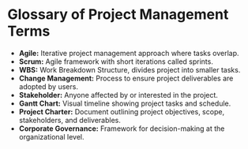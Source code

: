 # Glossary of Project Management Terms

- **Agile:** Iterative project management approach where tasks overlap.
- **Scrum:** Agile framework with short iterations called sprints.
- **WBS:** Work Breakdown Structure, divides project into smaller tasks.
- **Change Management:** Process to ensure project deliverables are adopted by users.
- **Stakeholder:** Anyone affected by or interested in the project.
- **Gantt Chart:** Visual timeline showing project tasks and schedule.
- **Project Charter:** Document outlining project objectives, scope, stakeholders, and deliverables.
- **Corporate Governance:** Framework for decision-making at the organizational level.
